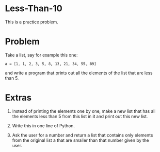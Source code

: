 # Less-Than-10

This is a practice problem.

# Problem

Take a list, say for example this one:

```a = [1, 1, 2, 3, 5, 8, 13, 21, 34, 55, 89]```

and write a program that prints out all the elements of the list that are less than 5.

# Extras

1) Instead of printing the elements one by one, make a new list that has all the elements less than 5 from this list in it and print out this new list.

2) Write this in one line of Python.

3) Ask the user for a number and return a list that contains only elements from the original list a that are smaller than that number given by the user.
